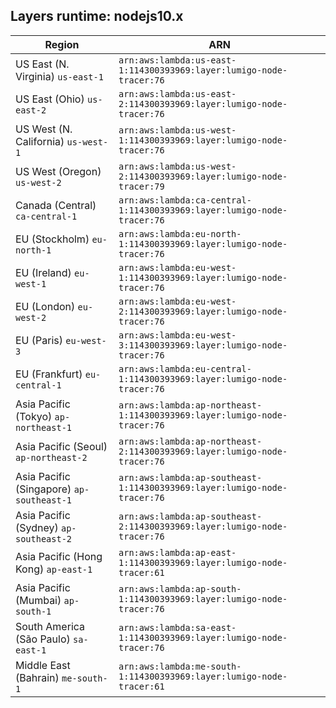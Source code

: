 Layers runtime: nodejs10.x
----
| Region | ARN |
| --- | --- |
|US East (N. Virginia)  `us-east-1`|`arn:aws:lambda:us-east-1:114300393969:layer:lumigo-node-tracer:76`|
|US East (Ohio)  `us-east-2`|`arn:aws:lambda:us-east-2:114300393969:layer:lumigo-node-tracer:76`|
|US West (N. California)  `us-west-1`|`arn:aws:lambda:us-west-1:114300393969:layer:lumigo-node-tracer:76`|
|US West (Oregon)  `us-west-2`|`arn:aws:lambda:us-west-2:114300393969:layer:lumigo-node-tracer:79`|
|Canada (Central)  `ca-central-1`|`arn:aws:lambda:ca-central-1:114300393969:layer:lumigo-node-tracer:76`|
|EU (Stockholm)  `eu-north-1`|`arn:aws:lambda:eu-north-1:114300393969:layer:lumigo-node-tracer:76`|
|EU (Ireland)  `eu-west-1`|`arn:aws:lambda:eu-west-1:114300393969:layer:lumigo-node-tracer:76`|
|EU (London)  `eu-west-2`|`arn:aws:lambda:eu-west-2:114300393969:layer:lumigo-node-tracer:76`|
|EU (Paris)  `eu-west-3`|`arn:aws:lambda:eu-west-3:114300393969:layer:lumigo-node-tracer:76`|
|EU (Frankfurt)  `eu-central-1`|`arn:aws:lambda:eu-central-1:114300393969:layer:lumigo-node-tracer:76`|
|Asia Pacific (Tokyo)  `ap-northeast-1`|`arn:aws:lambda:ap-northeast-1:114300393969:layer:lumigo-node-tracer:76`|
|Asia Pacific (Seoul)  `ap-northeast-2`|`arn:aws:lambda:ap-northeast-2:114300393969:layer:lumigo-node-tracer:76`|
|Asia Pacific (Singapore)  `ap-southeast-1`|`arn:aws:lambda:ap-southeast-1:114300393969:layer:lumigo-node-tracer:76`|
|Asia Pacific (Sydney)  `ap-southeast-2`|`arn:aws:lambda:ap-southeast-2:114300393969:layer:lumigo-node-tracer:76`|
|Asia Pacific (Hong Kong)  `ap-east-1`|`arn:aws:lambda:ap-east-1:114300393969:layer:lumigo-node-tracer:61`|
|Asia Pacific (Mumbai)  `ap-south-1`|`arn:aws:lambda:ap-south-1:114300393969:layer:lumigo-node-tracer:76`|
|South America (São Paulo)  `sa-east-1`|`arn:aws:lambda:sa-east-1:114300393969:layer:lumigo-node-tracer:76`|
|Middle East (Bahrain)  `me-south-1`|`arn:aws:lambda:me-south-1:114300393969:layer:lumigo-node-tracer:61`|
